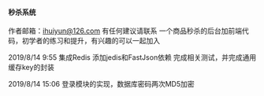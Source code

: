 #### 秒杀系统
作者邮箱：ihuiyun@126.com
有任何建议请联系
一个商品秒杀的后台加前端代码，初学者的练习和提升，有兴趣的可以一起加入

2019/8/14 9:55
集成Redis 添加jedis和FastJson依赖
完成相关测试，并完成通用缓存key的封装

2019/8/14 15:06
登录模块的实现，数据库密码两次MD5加密